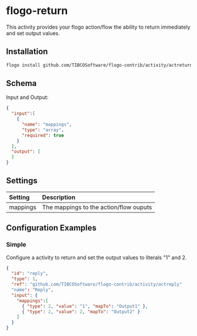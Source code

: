 # flogo-return
This activity provides your flogo action/flow the ability to return immediately and set output values.

## Installation

```bash
flogo install github.com/TIBCOSoftware/flogo-contrib/activity/actreturn
```

## Schema
Input and Output:

```json
{
  "input":[
    {
      "name": "mappings",
      "type": "array",
      "required": true
    }
  ],
  "output": [
  ]
}
```
## Settings
| Setting     | Description    |
|:------------|:---------------|
| mappings    | The mappings to the action/flow ouputs |         


## Configuration Examples
### Simple
Configure a activity to return and set the output values to literals "1" and 2.

```json
{
  "id": "reply",
  "type": 1,
  "ref": "github.com/TIBCOSoftware/flogo-contrib/activity/actreply"
  "name": "Reply",
  "input": { 
  	"mappings":[
      { "type": 2, "value": "1", "mapTo": "Output1" },
      { "type": 2, "value": 2, "mapTo": "Output2" }
    ]
  }
}
```

